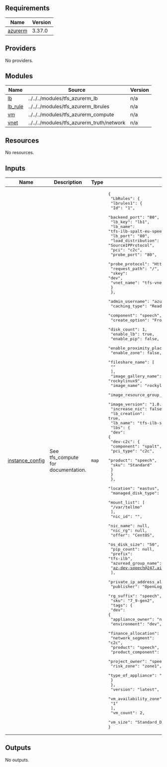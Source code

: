 <!-- BEGIN_TF_DOCS -->
## Requirements

| Name | Version |
|------|---------|
| <a name="requirement_azurerm"></a> [azurerm](#requirement\_azurerm) | 3.37.0 |

## Providers

No providers.

## Modules

| Name | Source | Version |
|------|--------|---------|
| <a name="module_lb"></a> [lb](#module\_lb) | ../../../modules/tfs_azurerm_lb | n/a |
| <a name="module_lb_rule"></a> [lb\_rule](#module\_lb\_rule) | ../../../modules/tfs_azurerm_lbrules | n/a |
| <a name="module_vm"></a> [vm](#module\_vm) | ../../../modules/tfs_azurerm_compute | n/a |
| <a name="module_vnet"></a> [vnet](#module\_vnet) | ../../../modules/tfs_azurerm_truth/network | n/a |

## Resources

No resources.

## Inputs

| Name | Description | Type | Default | Required |
|------|-------------|------|---------|:--------:|
| <a name="input_instance_config"></a> [instance\_config](#input\_instance\_config) | See tfs\_compute for documentation. | `map` | <pre>{<br>  "LbRules": {<br>    "lbrules1": {<br>      "Id": "1",<br>      "backend_port": "80",<br>      "lb_key": "lb1",<br>      "lb_name": "tfs-ilb-spalt-eu-speech",<br>      "lb_port": "80",<br>      "load_distribution": "SourceIPProtocol",<br>      "pci": "c2c",<br>      "probe_port": "80",<br>      "probe_protocol": "Http",<br>      "request_path": "/",<br>      "skey": "dev",<br>      "vnet_name": "tfs-vnet-dev-c2c-eu-speech"<br>    }<br>  },<br>  "admin_username": "azureadmin",<br>  "caching_type": "ReadWrite",<br>  "component": "speech",<br>  "create_option": "FromImage",<br>  "disk_count": 1,<br>  "enable_lb": true,<br>  "enable_pip": false,<br>  "enable_proximity_placement_group": false,<br>  "enable_zone": false,<br>  "fileshare_name": [<br>    ""<br>  ],<br>  "image_gallery_name": "rockylinux9",<br>  "image_name": "rockylinux9",<br>  "image_resource_group_name": "tfs-rg-hub-eu-landingzone",<br>  "image_version": "1.0.1",<br>  "increase_nic": false,<br>  "lb_creation": true,<br>  "lb_name": "tfs-ilb-spalt-eu-speech",<br>  "lbs": {<br>    "dev": {<br>      "dev-c2c": {<br>        "component": "spalt",<br>        "pci_type": "c2c",<br>        "product": "speech",<br>        "sku": "Standard"<br>      }<br>    }<br>  },<br>  "location": "eastus",<br>  "managed_disk_type": "Standard_LRS",<br>  "mount_list": [<br>    "/var/tellme"<br>  ],<br>  "nic_id": "",<br>  "nic_name": null,<br>  "nic_rg": null,<br>  "offer": "CentOS",<br>  "os_disk_size": "50",<br>  "pip_count": null,<br>  "prefix": "tfs-ilb",<br>  "azuread_group_name": [<br>    "az-dev-speech@247.ai"<br>  ],<br>  "private_ip_address_alloc": "Dynamic",<br>  "publisher": "OpenLogic",<br>  "rg_suffix": "speech",<br>  "sku": "7_9-gen2",<br>  "tags": {<br>    "dev": {<br>      "appliance_owner": "networking",<br>      "environment": "dev",<br>      "finance_allocation": "finance_allocation",<br>      "network_segment": "c2c",<br>      "product": "speech",<br>      "product_component": "spalt",<br>      "project_owner": "speech",<br>      "risk_zone": "zone1",<br>      "type_of_appliance": "web"<br>    }<br>  },<br>  "version": "latest",<br>  "vm_availability_zone": [<br>    "1"<br>  ],<br>  "vm_count": 2,<br>  "vm_size": "Standard_DS1_v2"<br>}</pre> | no |

## Outputs

No outputs.
<!-- END_TF_DOCS -->